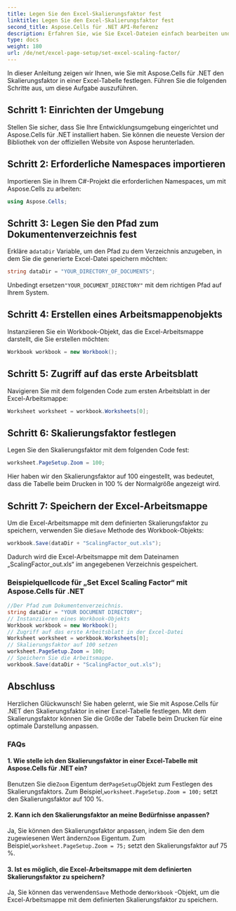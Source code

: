 ```yaml
---
title: Legen Sie den Excel-Skalierungsfaktor fest
linktitle: Legen Sie den Excel-Skalierungsfaktor fest
second_title: Aspose.Cells für .NET API-Referenz
description: Erfahren Sie, wie Sie Excel-Dateien einfach bearbeiten und den Skalierungsfaktor mit Aspose.Cells für .NET anpassen.
type: docs
weight: 180
url: /de/net/excel-page-setup/set-excel-scaling-factor/
---
```

In dieser Anleitung zeigen wir Ihnen, wie Sie mit Aspose.Cells für .NET den Skalierungsfaktor in einer Excel-Tabelle festlegen. Führen Sie die folgenden Schritte aus, um diese Aufgabe auszuführen.

## Schritt 1: Einrichten der Umgebung

Stellen Sie sicher, dass Sie Ihre Entwicklungsumgebung eingerichtet und Aspose.Cells für .NET installiert haben. Sie können die neueste Version der Bibliothek von der offiziellen Website von Aspose herunterladen.

## Schritt 2: Erforderliche Namespaces importieren

Importieren Sie in Ihrem C#-Projekt die erforderlichen Namespaces, um mit Aspose.Cells zu arbeiten:

```csharp
using Aspose.Cells;
```

## Schritt 3: Legen Sie den Pfad zum Dokumentenverzeichnis fest

 Erkläre a`dataDir` Variable, um den Pfad zu dem Verzeichnis anzugeben, in dem Sie die generierte Excel-Datei speichern möchten:

```csharp
string dataDir = "YOUR_DIRECTORY_OF_DOCUMENTS";
```

 Unbedingt ersetzen`"YOUR_DOCUMENT_DIRECTORY"` mit dem richtigen Pfad auf Ihrem System.

## Schritt 4: Erstellen eines Arbeitsmappenobjekts

Instanziieren Sie ein Workbook-Objekt, das die Excel-Arbeitsmappe darstellt, die Sie erstellen möchten:

```csharp
Workbook workbook = new Workbook();
```

## Schritt 5: Zugriff auf das erste Arbeitsblatt

Navigieren Sie mit dem folgenden Code zum ersten Arbeitsblatt in der Excel-Arbeitsmappe:

```csharp
Worksheet worksheet = workbook.Worksheets[0];
```

## Schritt 6: Skalierungsfaktor festlegen

Legen Sie den Skalierungsfaktor mit dem folgenden Code fest:

```csharp
worksheet.PageSetup.Zoom = 100;
```

Hier haben wir den Skalierungsfaktor auf 100 eingestellt, was bedeutet, dass die Tabelle beim Drucken in 100 % der Normalgröße angezeigt wird.

## Schritt 7: Speichern der Excel-Arbeitsmappe

 Um die Excel-Arbeitsmappe mit dem definierten Skalierungsfaktor zu speichern, verwenden Sie die`Save` Methode des Workbook-Objekts:

```csharp
workbook.Save(dataDir + "ScalingFactor_out.xls");
```

Dadurch wird die Excel-Arbeitsmappe mit dem Dateinamen „ScalingFactor_out.xls“ im angegebenen Verzeichnis gespeichert.

### Beispielquellcode für „Set Excel Scaling Factor“ mit Aspose.Cells für .NET 
```csharp
//Der Pfad zum Dokumentenverzeichnis.
string dataDir = "YOUR DOCUMENT DIRECTORY";
// Instanziieren eines Workbook-Objekts
Workbook workbook = new Workbook();
// Zugriff auf das erste Arbeitsblatt in der Excel-Datei
Worksheet worksheet = workbook.Worksheets[0];
// Skalierungsfaktor auf 100 setzen
worksheet.PageSetup.Zoom = 100;
// Speichern Sie die Arbeitsmappe.
workbook.Save(dataDir + "ScalingFactor_out.xls");
```

## Abschluss

Herzlichen Glückwunsch! Sie haben gelernt, wie Sie mit Aspose.Cells für .NET den Skalierungsfaktor in einer Excel-Tabelle festlegen. Mit dem Skalierungsfaktor können Sie die Größe der Tabelle beim Drucken für eine optimale Darstellung anpassen.

### FAQs

#### 1. Wie stelle ich den Skalierungsfaktor in einer Excel-Tabelle mit Aspose.Cells für .NET ein?

 Benutzen Sie die`Zoom` Eigentum der`PageSetup`Objekt zum Festlegen des Skalierungsfaktors. Zum Beispiel,`worksheet.PageSetup.Zoom = 100;` setzt den Skalierungsfaktor auf 100 %.

#### 2. Kann ich den Skalierungsfaktor an meine Bedürfnisse anpassen?

 Ja, Sie können den Skalierungsfaktor anpassen, indem Sie den dem zugewiesenen Wert ändern`Zoom` Eigentum. Zum Beispiel,`worksheet.PageSetup.Zoom = 75;` setzt den Skalierungsfaktor auf 75 %.

#### 3. Ist es möglich, die Excel-Arbeitsmappe mit dem definierten Skalierungsfaktor zu speichern?

 Ja, Sie können das verwenden`Save` Methode der`Workbook` -Objekt, um die Excel-Arbeitsmappe mit dem definierten Skalierungsfaktor zu speichern.